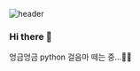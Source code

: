 ![header](https://capsule-render.vercel.app/api?type=waving&reversal=true&color=auto&height=250&section=header&text=Shon&fontSize=80&animation=fadeIn&fontAlign=85&fontAlignY=40&desc=who%20always%20cut%20the%20mustard&descAlign=81)

### Hi there 👋

엉금엉금 python 걸음마 떼는 중...🐢🐢 


<!--
**shon4bw/shon4bw** is a ✨ _special_ ✨ repository because its `README.md` (this file) appears on your GitHub profile.

Here are some ideas to get you started:

- 🔭 I’m currently working on ...
- 🌱 I’m currently learning ...
- 👯 I’m looking to collaborate on ...
- 🤔 I’m looking for help with ...
- 💬 Ask me about ...
- 📫 How to reach me: ...
- 😄 Pronouns: ...
- ⚡ Fun fact: ...
-->
